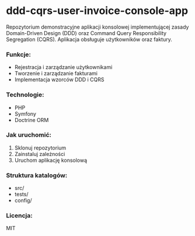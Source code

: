 # ddd-cqrs-user-invoice-console-app
Repozytorium demonstracyjne aplikacji konsolowej implementującej zasady Domain-Driven Design (DDD) oraz Command Query Responsibility Segregation (CQRS). Aplikacja obsługuje użytkowników oraz faktury.

### Funkcje:
- Rejestracja i zarządzanie użytkownikami
- Tworzenie i zarządzanie fakturami
- Implementacja wzorców DDD i CQRS

### Technologie:
- PHP
- Symfony
- Doctrine ORM

### Jak uruchomić:
1. Sklonuj repozytorium
2. Zainstaluj zależności
3. Uruchom aplikację konsolową

### Struktura katalogów:
- src/
- tests/
- config/

### Licencja:
MIT
